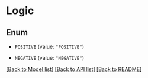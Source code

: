 # Logic

## Enum


* `POSITIVE` (value: `"POSITIVE"`)

* `NEGATIVE` (value: `"NEGATIVE"`)


[[Back to Model list]](../README.md#documentation-for-models) [[Back to API list]](../README.md#documentation-for-api-endpoints) [[Back to README]](../README.md)


